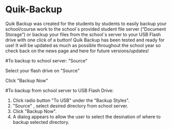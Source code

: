 # Quik-Backup

Quik Backup was created for the students by students to easily backup your school/course work to the school\`s provided student file server (“Document Storage”) or backup your files from the school\`s server to your USB Flash drive with one click of a button! 
Quik Backup has been tested and ready for use! 
It will be updated as much as possible throughout the school year so check back on the news page and here for future versions/updates!


#To backup to school server: 
"Source" 

Select your flash drive on "Source"

Click "Backup Now"


#To backup from school server to USB Flash Drive:
1. Click radio button "To USB" under the "Backup Styles".
2. "Source" , select desired directory from school server.
3. Click "Backup Now".
4. A dialog appears to allow the user to select the desination of where to backup selected directory.
